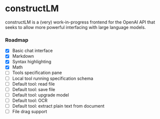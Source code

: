 # constructLM

constructLM is a (very) work-in-progress frontend for the OpenAI API that seeks to allow more powerful interfacing with large language models.

### Roadmap

- [x] Basic chat interface
- [x] Markdown
- [x] Syntax highlighting
- [x] Math
- [ ] Tools specification pane
- [ ] Local tool running specification schema
- [ ] Default tool: read file
- [ ] Default tool: save file
- [ ] Default tool: upgrade model
- [ ] Default tool: OCR
- [ ] Default tool: extract plain text from document
- [ ] File drag support
